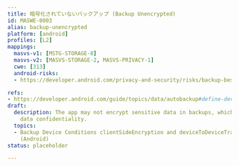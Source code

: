 ```yaml
---
title: 暗号化されていないバックアップ (Backup Unencrypted)
id: MASWE-0003
alias: backup-unencrypted
platform: [android]
profiles: [L2]
mappings:
  masvs-v1: [MSTG-STORAGE-8]
  masvs-v2: [MASVS-STORAGE-2, MASVS-PRIVACY-1]
  cwe: [313]
  android-risks:
  - https://developer.android.com/privacy-and-security/risks/backup-best-practices

refs:
- https://developer.android.com/guide/topics/data/autobackup#define-device-conditions
draft:
  description: The app may not encrypt sensitive data in backups, which may compromise
    data confidentiality.
  topics:
  - Backup Device Conditions clientSideEncryption and deviceToDeviceTransfer Not Checked
    (Android)
status: placeholder

---
```


